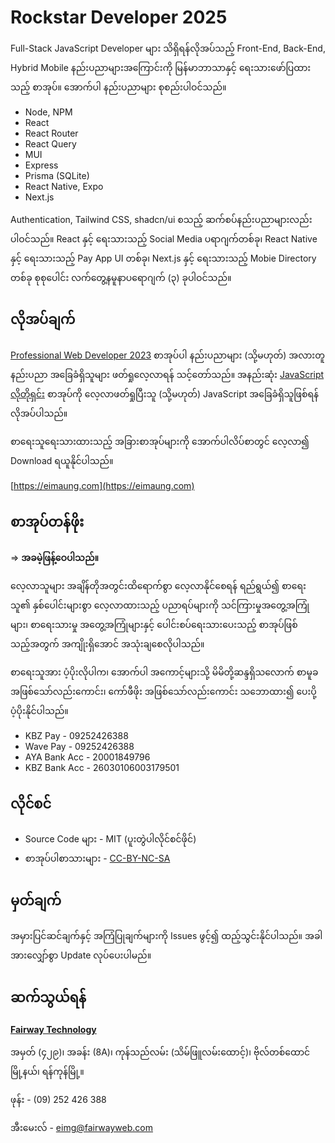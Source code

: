# Rockstar Developer 2025

Full-Stack JavaScript Developer များ သိရှိရန်လိုအပ်သည့် Front-End, Back-End, Hybrid Mobile နည်းပညာများအကြောင်းကို မြန်မာဘာသာနှင့် ရေးသားဖော်ပြထားသည့် စာအုပ်။ အောက်ပါ နည်းပညာများ စုစည်းပါဝင်သည်။

* Node, NPM
* React
* React Router
* React Query
* MUI
* Express
* Prisma (SQLite)
* React Native, Expo
* Next.js

Authentication, Tailwind CSS, shadcn/ui စသည့် ဆက်စပ်နည်းပညာများလည်း ပါဝင်သည်။ React နှင့် ရေးသားသည့် Social Media ပရာဂျက်တစ်ခု၊ React Native နှင့် ရေးသားသည့် Pay App UI တစ်ခု၊ Next.js နှင့် ရေးသားသည့် Mobie Directory တစ်ခု စုစုပေါင်း လက်တွေ့နမူနာပရောဂျက် (၃) ခုပါဝင်သည်။

## လိုအပ်ချက်
[Professional Web Developer 2023](https://eimaung.com/pwd2023) စာအုပ်ပါ နည်းပညာများ (သို့မဟုတ်) အလားတူနည်းပညာ အခြေခံရှိသူများ ဖတ်ရှုလေ့လာရန် သင့်တော်သည်။ အနည်းဆုံး [JavaScript လိုတိုရှင်း](https://eimaung.com/jsbook) စာအုပ်ကို လေ့လာဖတ်ရှုပြီးသူ (သို့မဟုတ်) JavaScript အခြေခံရှိသူဖြစ်ရန် လိုအပ်ပါသည်။

စာရေးသူရေးသားထားသည့် အခြားစာအုပ်များကို အောက်ပါလိပ်စာတွင် လေ့လာ၍ Download ရယူနိုင်ပါသည်။

[https://eimaung.com](https://eimaung.com)

## စာအုပ်တန်ဖိုး

=> **အခမဲ့ဖြန့်ဝေပါသည်။**

လေ့လာသူများ အချိန်တိုအတွင်းထိရောက်စွာ လေ့လာနိုင်စေရန် ရည်ရွယ်၍ စာရေးသူ၏ နှစ်ပေါင်းများစွာ လေ့လာထားသည့် ပညာရပ်များကို သင်ကြားမှုအတွေ့အကြုံများ၊ စာရေးသားမှု အတွေ့အကြုံများနှင့် ပေါင်းစပ်ရေးသားပေးသည့် စာအုပ်ဖြစ်သည့်အတွက် အကျိုးရှိအောင် အသုံးချစေလိုပါသည်။

စာရေးသူအား ပံ့ပိုးလိုပါက၊ အောက်ပါ အကောင့်များသို့ မိမိတို့ဆန္ဒရှိသလောက် စာမူခ အဖြစ်သော်လည်းကောင်း၊ ကော်ဖီဖိုး အဖြစ်သော်လည်းကောင်း သဘောထား၍ ပေးပို့ပံ့ပိုးနိုင်ပါသည်။

* KBZ Pay - 09252426388
* Wave Pay - 09252426388
* AYA Bank Acc - 20001849796
* KBZ Bank Acc - 26030106003179501

## လိုင်စင်

* Source Code များ - MIT (ပူးတွဲပါလိုင်စင်ဖိုင်)
* စာအုပ်ပါစာသားများ - [CC-BY-NC-SA](https://creativecommons.org/licenses/by-nc-sa/4.0/)

## မှတ်ချက်

အမှားပြင်ဆင်ချက်နှင့် အကြံပြုချက်များကို Issues ဖွင့်၍ ထည့်သွင်းနိုင်ပါသည်။ အခါအားလျှော်စွာ Update လုပ်ပေးပါမည်။

## ဆက်သွယ်ရန်

**[Fairway Technology](https://facebook.com/fairway.technology)**

အမှတ် (၄၂၉)၊ အခန်း (8A)၊ ကုန်သည်လမ်း (သိမ်ဖြူလမ်းထောင့်)၊ ဗိုလ်တစ်ထောင်မြို့နယ်၊ ရန်ကုန်မြို့။

ဖုန်း - (09) 252 426 388

အီးမေးလ် - eimg@fairwayweb.com
